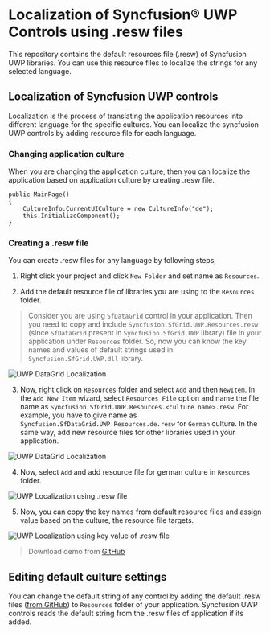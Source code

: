 # Localization of Syncfusion® UWP Controls using .resw files     

This repository contains the default resources file (.resw) of Syncfusion UWP libraries. You can use this resource files to localize the strings for any selected language.

## Localization of Syncfusion UWP controls

Localization is the process of translating the application resources into different language for the specific cultures. You can localize the syncfusion UWP controls by adding resource file for each language.

### Changing application culture

When you are changing the application culture, then you can localize the application based on application culture by creating .resw file.

```
public MainPage()
{
    CultureInfo.CurrentUICulture = new CultureInfo("de");
    this.InitializeComponent(); 
}
``` 

### Creating a .resw file

You can create .resw files for any language by following steps,

1) Right click your project and click `New Folder` and set name as `Resources`.

2) Add the default resource file of libraries you are using to the `Resources` folder.

> Consider you are using `SfDataGrid` control in your application. Then you need to copy and include `Syncfusion.SfGrid.UWP.Resources.resw` (since `SfDataGrid` present in `Syncfusion.SfGrid.UWP` library) file in your application under `Resources` folder. So, now you can know the key names and values of default strings used in `Syncfusion.SfGrid.UWP.dll` library. 

![UWP DataGrid Localization](https://help.syncfusion.com/uwp/Localization_images/uwp-default-resw-file.png)

3) Now, right click on `Resources` folder and select `Add` and then `NewItem`. In the `Add New Item` wizard, select `Resources File` option and name the file name as `Syncfusion.SfGrid.UWP.Resources.<culture name>.resw`. For example, you have to give name as `Syncfusion.SfDataGrid.UWP.Resources.de.resw` for `German` culture. In the same way, add new resource files for other libraries used in your application.

![UWP DataGrid Localization](https://help.syncfusion.com/uwp/Localization_images/uwp-adding-resource-file.png)

4) Now, select `Add` and add resource file for german culture in `Resources` folder.

![UWP Localization using .resw file](https://help.syncfusion.com/uwp/Localization_images/uwp-resw-file-to-localize.png)

5) Now, you can copy the key names from default resource files and assign value based on the culture, the resource file targets.

![UWP Localization using key value of .resw file](https://help.syncfusion.com/uwp/Localization_images/uwp-localized-resw-file.png)

> Download demo from [GitHub](https://github.com/SyncfusionExamples/uwp-datagrid-localization)

## Editing default culture settings

You can change the default string of any control by adding the default .resw files ([from GitHub](https://github.com/syncfusion/uwp-controls-localization-resource-files)) to `Resources` folder of your application. Syncfusion UWP controls reads the default string from the .resw files of application if its added. 